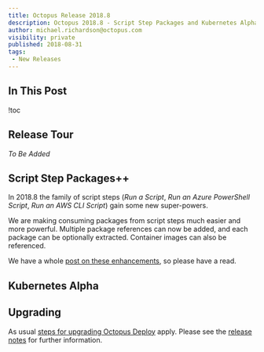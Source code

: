 ```yaml
---
title: Octopus Release 2018.8
description: Octopus 2018.8 - Script Step Packages and Kubernetes Alpha 
author: michael.richardson@octopus.com
visibility: private
published: 2018-08-31
tags:
 - New Releases
---
```


## In This Post

!toc

## Release Tour

_To Be Added_

## Script Step Packages++

In 2018.8 the family of script steps (_Run a Script_, _Run an Azure PowerShell Script_, _Run an AWS CLI Script_) gain some new super-powers.   

We are making consuming packages from script steps much easier and more powerful.  Multiple package references can now be added, and each package can be optionally extracted.  Container images can also be referenced.  

We have a whole [post on these enhancements](https://octopus.com/blog/script-step-packages), so please have a read.

## Kubernetes Alpha



## Upgrading

As usual [steps for upgrading Octopus Deploy](https://octopus.com/docs/administration/upgrading) apply. Please see the [release notes](https://octopus.com/downloads/compare?to=2018.8.0) for further information.